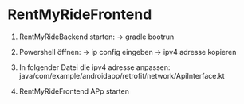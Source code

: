﻿# RentMyRideFrontend


1. RentMyRideBackend starten: -> gradle bootrun

2. Powershell öffnen: -> ip config eingeben -> ipv4 adresse kopieren
   
4. In folgender Datei die ipv4 adresse anpassen: java/com/example/androidapp/retrofit/network/ApiInterface.kt

5. RentMyRideFrontend APp starten
